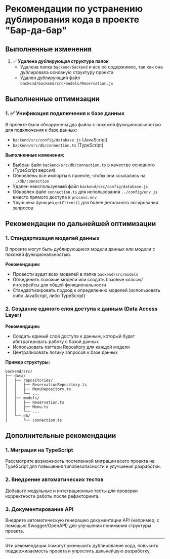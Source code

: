 # Рекомендации по устранению дублирования кода в проекте "Бар-да-бар"

## Выполненные изменения

1. ✅ **Удалена дублирующая структура папок**
   - Удалена папка `backend/backend` и все её содержимое, так как она дублировала основную структуру проекта
   - Удален дублирующий файл `backend/backend/src/models/Reservation.js`

## Выполненные оптимизации

### 1. ✅ Унификация подключения к базе данных

В проекте были обнаружены два файла с похожей функциональностью для подключения к базе данных:
- `backend/src/config/database.js` (JavaScript)
- `backend/src/db/connection.ts` (TypeScript)

**Выполненные изменения:**
- Выбран файл `backend/src/db/connection.ts` в качестве основного (TypeScript версия)
- Обновлены все импорты в проекте, чтобы они ссылались на `../db/connection`
- Удален неиспользуемый файл `backend/src/config/database.js`
- Обновлен файл `connection.ts` для использования `../config/env.js` вместо прямого доступа к `process.env`
- Улучшена функция `getClient()` для более детального логирования запросов

## Рекомендации по дальнейшей оптимизации

### 1. Стандартизация моделей данных

В проекте могут быть дублирующиеся модели данных или модели с похожей функциональностью.

**Рекомендации:**
- Провести аудит всех моделей в папке `backend/src/models`
- Объединить похожие модели или создать базовые классы/интерфейсы для общей функциональности
- Стандартизировать подход к определению моделей (использовать либо JavaScript, либо TypeScript)

### 2. Создание единого слоя доступа к данным (Data Access Layer)

**Рекомендации:**
- Создать единый слой доступа к данным, который будет абстрагировать работу с базой данных
- Использовать паттерн Repository для каждой модели
- Централизовать логику запросов к базе данных

**Пример структуры:**
```
backend/src/
├── data/
│   ├── repositories/
│   │   ├── ReservationRepository.ts
│   │   ├── MenuRepository.ts
│   │   └── ...
│   ├── models/
│   │   ├── Reservation.ts
│   │   ├── Menu.ts
│   │   └── ...
│   └── db/
│       └── connection.ts
```

## Дополнительные рекомендации

### 1. Миграция на TypeScript

Рассмотрите возможность постепенной миграции всего проекта на TypeScript для повышения типобезопасности и улучшения разработки.

### 2. Внедрение автоматических тестов

Добавьте модульные и интеграционные тесты для проверки корректности работы после рефакторинга.

### 3. Документирование API

Внедрите автоматическую генерацию документации API (например, с помощью Swagger/OpenAPI) для улучшения понимания структуры проекта.

---

Эти рекомендации помогут уменьшить дублирование кода, повысить поддерживаемость проекта и упростить дальнейшую разработку.